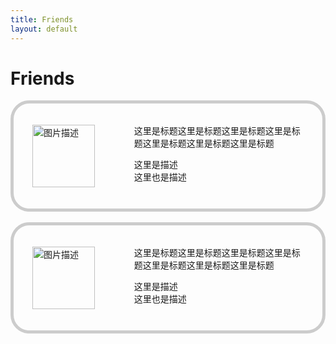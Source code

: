 ```yaml
---
title: Friends
layout: default
---
```


# Friends

<div class="custom-layout">
    <a href="https://www.google.com" target="_blank" style="text-decoration: none; color: inherit;">
        <div class="container" style="display: flex; border: 5px solid #ccc; border-radius: 30px; padding: 30px;">
            <div style="flex: 3; " class="left-content"> <!-- 左侧内容容器 -->
                <img src="/friend-emilia-avatar.png" alt="图片描述" style="width: 100px; height: 100px;">
            </div>
            <div style="flex: 5;" class="right-content"> <!-- 右侧内容容器 -->
                 <p>这里是标题这里是标题这里是标题这里是标题这里是标题这里是标题这里是标题</p>
                 这里是描述
            <br>
            这里也是描述
            </div>
        </div>
    </a>
</div>
<br>
<div class="custom-layout">
    <a href="https://www.google.com" target="_blank" style="text-decoration: none; color: inherit;">
        <div class="container" style="display: flex; border: 5px solid #ccc; border-radius: 30px; padding: 30px;">
            <div style="flex: 3; " class="left-content"> <!-- 左侧内容容器 -->
                <img src="/friend-emilia-avatar.png" alt="图片描述" style="width: 100px; height: 100px;">
            </div>
            <div style="flex: 5;" class="right-content"> <!-- 右侧内容容器 -->
                 <p>这里是标题这里是标题这里是标题这里是标题这里是标题这里是标题这里是标题</p>
                 这里是描述
            <br>
            这里也是描述
            </div>
        </div>
    </a>
</div>

<style>
.custom-layout .container {
    display: flex;
    align-items: center;
}

.custom-layout .left-content {
    flex: 1;
}

.custom-layout .right-content{
    flex: 1;
    transform: translateY(-10%);
}

@media only screen and (max-width: 640px) {
    .custom-layout .container {
        flex-direction: column; /* 在小屏幕下上下排列 */
        align-items: center; /* 水平居中 */
    }

    .custom-layout .left-content, .custom-layout .right-content {
        width: 100%; /* 使内容占满容器宽度 */
        text-align: center; /* 文字居中显示 */
    }

    .custom-layout .left-content img {
        margin-bottom: 10px; /* 图片与文字之间的间距 */
        margin-left: auto; /* 图片水平居中 */
        margin-right: auto; /* 图片水平居中 */
    }
}
</style>


